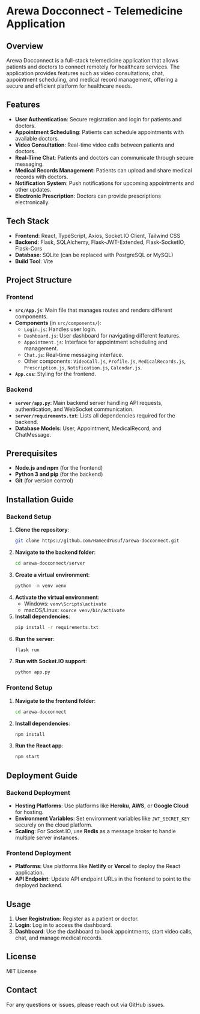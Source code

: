 # Arewa Docconnect - Telemedicine Application

## Overview
Arewa Docconnect is a full-stack telemedicine application that allows patients and doctors to connect remotely for healthcare services. The application provides features such as video consultations, chat, appointment scheduling, and medical record management, offering a secure and efficient platform for healthcare needs.

## Features
- **User Authentication**: Secure registration and login for patients and doctors.
- **Appointment Scheduling**: Patients can schedule appointments with available doctors.
- **Video Consultation**: Real-time video calls between patients and doctors.
- **Real-Time Chat**: Patients and doctors can communicate through secure messaging.
- **Medical Records Management**: Patients can upload and share medical records with doctors.
- **Notification System**: Push notifications for upcoming appointments and other updates.
- **Electronic Prescription**: Doctors can provide prescriptions electronically.

## Tech Stack
- **Frontend**: React, TypeScript, Axios, Socket.IO Client, Tailwind CSS
- **Backend**: Flask, SQLAlchemy, Flask-JWT-Extended, Flask-SocketIO, Flask-Cors
- **Database**: SQLite (can be replaced with PostgreSQL or MySQL)
- **Build Tool**: Vite

## Project Structure
### Frontend
- **`src/App.js`**: Main file that manages routes and renders different components.
- **Components** (in `src/components/`): 
  - `Login.js`: Handles user login.
  - `Dashboard.js`: User dashboard for navigating different features.
  - `Appointment.js`: Interface for appointment scheduling and management.
  - `Chat.js`: Real-time messaging interface.
  - Other components: `VideoCall.js`, `Profile.js`, `MedicalRecords.js`, `Prescription.js`, `Notification.js`, `Calendar.js`.
- **`App.css`**: Styling for the frontend.

### Backend
- **`server/app.py`**: Main backend server handling API requests, authentication, and WebSocket communication.
- **`server/requirements.txt`**: Lists all dependencies required for the backend.
- **Database Models**: User, Appointment, MedicalRecord, and ChatMessage.

## Prerequisites
- **Node.js and npm** (for the frontend)
- **Python 3 and pip** (for the backend)
- **Git** (for version control)

## Installation Guide
### Backend Setup
1. **Clone the repository**:
   ```bash
   git clone https://github.com/HameedYusuf/arewa-docconnect.git
   ```
2. **Navigate to the backend folder**:
   ```bash
   cd arewa-docconnect/server
   ```
3. **Create a virtual environment**:
   ```bash
   python -m venv venv
   ```
4. **Activate the virtual environment**:
   - Windows: `venv\Scripts\activate`
   - macOS/Linux: `source venv/bin/activate`
5. **Install dependencies**:
   ```bash
   pip install -r requirements.txt
   ```
6. **Run the server**:
   ```bash
   flask run
   ```
7. **Run with Socket.IO support**:
   ```bash
   python app.py
   ```

### Frontend Setup
1. **Navigate to the frontend folder**:
   ```bash
   cd arewa-docconnect
   ```
2. **Install dependencies**:
   ```bash
   npm install
   ```
3. **Run the React app**:
   ```bash
   npm start
   ```

## Deployment Guide
### Backend Deployment
- **Hosting Platforms**: Use platforms like **Heroku**, **AWS**, or **Google Cloud** for hosting.
- **Environment Variables**: Set environment variables like `JWT_SECRET_KEY` securely on the cloud platform.
- **Scaling**: For Socket.IO, use **Redis** as a message broker to handle multiple server instances.

### Frontend Deployment
- **Platforms**: Use platforms like **Netlify** or **Vercel** to deploy the React application.
- **API Endpoint**: Update API endpoint URLs in the frontend to point to the deployed backend.

## Usage
1. **User Registration**: Register as a patient or doctor.
2. **Login**: Log in to access the dashboard.
3. **Dashboard**: Use the dashboard to book appointments, start video calls, chat, and manage medical records.

## License
MIT License

## Contact
For any questions or issues, please reach out via GitHub issues.
